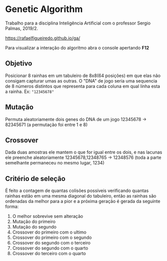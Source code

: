 # Genetic Algorithm

Trabalho para a disciplina Inteligência Artificial com o professor Sergio Palmas, 2019/2. 

https://rafaelfigueiredo.github.io/ga/



Para visualizar a interação do algoritmo abra o console apertando **F12**

## Objetivo
Posicionar 8 rainhas em um tabuleiro de 8x8(64 posições) em que elas não consigam capturar umas as outras.
O "DNA" de jogo seria uma sequencia de 8 números distintos que representa para cada coluna em qual linha esta a rainha.
Ex: `"12345678"`


## Mutação
Permuta aleatoriamente dois genes do DNA de um jogo
12345678 -> 82345671 (a permutação foi entre 1 e 8)



## Crossover
Dada duas amostras ele mantem o que for igual entre os dois, e nas lacunas ele preenche aleatoriamente
12345678,12348765 -> 12348576 (toda a parte semelhante permaneceu no mesmo lugar, 1234)



## Critério de seleção

É feito a contagem de quantas colisões possíveis verificando quantas rainhas estão em uma mesma diagonal do tabuleiro, 
então as rainhas são ordenadas da melhor para a pior e a próxima geração é gerada da seguinte forma:

1. O melhor sobrevive sem alteração
2. Mutação do primeiro
3. Mutação do segundo
4. Crossover do primeiro com o ultimo
5. Crossover do primeiro com o segundo
6. Crossover do segundo com o terceiro
7. Crossover do segundo com o quarto
8. Crossover do terceiro com o quarto
